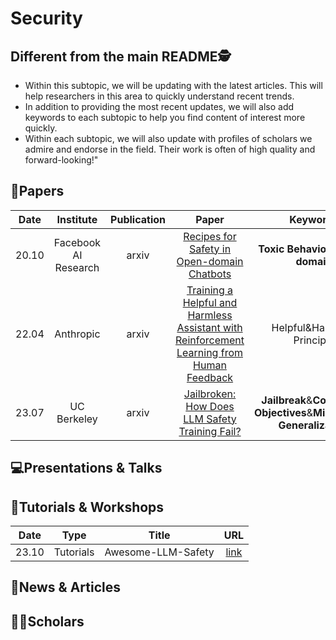# Security

## Different from the main README🕵️

- Within this subtopic, we will be updating with the latest articles. This will help researchers in this area to quickly understand recent trends.
- In addition to providing the most recent updates, we will also add keywords to each subtopic to help you find content of interest more quickly.
- Within each subtopic, we will also update with profiles of scholars we admire and endorse in the field. Their work is often of high quality and forward-looking!"

## 📑Papers

| Date  |      Institute       | Publication |                                                             Paper                                                             |                               Keywords                               |
|:-----:|:--------------------:|:-----------:|:-----------------------------------------------------------------------------------------------------------------------------:|:--------------------------------------------------------------------:|
| 20.10 | Facebook AI Research |    arxiv    |                        [Recipes for Safety in Open-domain Chatbots](https://arxiv.org/abs/2010.07079)                         |                  **Toxic Behavior**&**Open-domain**                  |
| 22.04 |      Anthropic       |    arxiv    | [Training a Helpful and Harmless Assistant with Reinforcement Learning from Human Feedback](https://arxiv.org/abs/2204.05862) |                      Helpful&Harmless Principle                      |
| 23.07 |     UC Berkeley      |    arxiv    |                      [Jailbroken: How Does LLM Safety Training Fail?](https://arxiv.org/abs/2307.02483)                       | **Jailbreak**&**Competing Objectives**&**Mismatched Generalization** |

## 💻Presentations & Talks


## 📖Tutorials & Workshops

| Date  |   Type    |       Title        |                         URL                          |
|:-----:|:---------:|:------------------:|:----------------------------------------------------:|
| 23.10 | Tutorials | Awesome-LLM-Safety | [link](https://github.com/ydyjya/Awesome-LLM-Safety) |

## 📰News & Articles

## 🧑‍🏫Scholars

